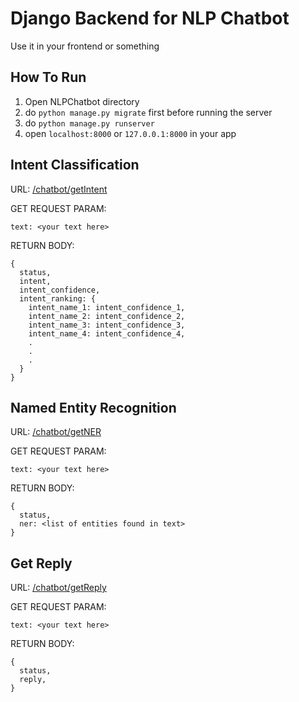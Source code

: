 # Django Backend for NLP Chatbot

Use it in your frontend or something

## How To Run
1. Open NLPChatbot directory
2. do `python manage.py migrate` first before running the server 
3. do `python manage.py runserver`
4. open `localhost:8000` or `127.0.0.1:8000` in your app

## Intent Classification
URL: <u>/chatbot/getIntent</u>

GET REQUEST PARAM:
```
text: <your text here>
```

RETURN BODY:
```
{
  status,
  intent,
  intent_confidence,
  intent_ranking: {
    intent_name_1: intent_confidence_1,
    intent_name_2: intent_confidence_2,
    intent_name_3: intent_confidence_3,
    intent_name_4: intent_confidence_4,
    .
    .
    .
  }
}
```

## Named Entity Recognition
URL: <u>/chatbot/getNER</u>

GET REQUEST PARAM:
```
text: <your text here>
```

RETURN BODY:
```
{
  status,
  ner: <list of entities found in text>
}
```

## Get Reply
URL: <u>/chatbot/getReply</u>

GET REQUEST PARAM:
```
text: <your text here>
```

RETURN BODY:
```
{
  status,
  reply,
}
```
